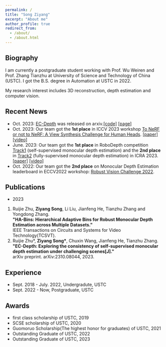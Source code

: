 ```yaml
---
permalink: /
title: "Song Ziyang"
excerpt: "About me"
author_profile: true
redirect_from: 
  - /about/
  - /about.html
---
```


Biography
------

I am currently a postgraduate student working with Prof. Wu Weiren and Prof. Zhang Tianzhu at University of Science and Technology of China (USTC). I got the B.S. degree in Automation at USTC in 2022.

My research interest includes 3D reconstruction, depth estimation and computer vision. 

Recent News
------
- Oct. 2023: [EC-Depth](https://arxiv.org/abs/2310.08044) was released on arxiv.[[code]](https://github.com/RuijieZhu94/EC-Depth) [[page]](https://ruijiezhu94.github.io/ECDepth_page/)
- Oct. 2023: Our team got the **1st place** in ICCV 2023 workshop [To NeRF or not to NeRF: A View Synthesis Challenge for Human Heads](https://sites.google.com/view/vschh/home). [[paper]](https://openaccess.thecvf.com/content/ICCV2023W/RHWC/papers/Jang_VSCHH_2023_A_Benchmark_for_the_View_Synthesis_Challenge_of_ICCVW_2023_paper.pdf) [[video]](https://youtu.be/be4dT4Ain48)
- June. 2023: Our team got the **1st place** in RoboDepth competition [Track1](https://codalab.lisn.upsaclay.fr/competitions/9418#results) (self-supervised monocular depth estimation) and the **2nd place** in [Track2](https://codalab.lisn.upsaclay.fr/competitions/9821#results) (fully-supervised monocular depth estimation) in ICRA 2023. [[paper]](https://arxiv.org/pdf/2307.15061) [[video]](https://youtu.be/C97J5SDXmZc?list=PLxxrIfcH-qBGZ6x_e1AT2_YnAxiHIKtkB&t=2767)
- Oct. 2022: Our team got the **2nd place** on Monocular Depth Estimation leaderboard in ECCV2022 workshop: [Robust Vision Challenge 2022](http://www.robustvision.net/leaderboard.php?benchmark=depth).

Publications
------
- 2023
1. Ruijie Zhu, **Ziyang Song**, Li Liu, Jianfeng He, Tianzhu Zhang and Yongdong Zhang.  
   **"HA-Bins: Hierarchical Adaptive Bins for Robust Monocular Depth Estimation across Multiple Datasets."**  
   IEEE Transactions on Circuits and Systems for Video Technology(TCSVT).  
2. Ruijie Zhu*, **Ziyang Song\***, Chuxin Wang, Jianfeng He, Tianzhu Zhang.  
   **"EC-Depth: Exploring the consistency of self-supervised monocular depth estimation under challenging scenes[J]."**  
   arXiv preprint. arXiv:2310.08044, 2023.  


Experience 
------
- Sept. 2018 - July. 2022, Undergradute, USTC
- Sept. 2022 - Now, Postgraduate, USTC

Awards
------
- first class scholarship of USTC, 2019
- SCSE scholarship of USTC, 2020
- Guomoruo Scholarship(The highest honor for graduates) of USTC, 2021
- Outstanding Graduate of USTC, 2022
- Outstanding Graduate of USTC, 2023
